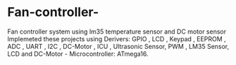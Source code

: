 # Fan-controller-
Fan controller system using lm35 temperature sensor and DC motor sensor
Implemeted these projects using Derivers: GPIO , LCD , Keypad , EEPROM , ADC , UART , I2C , DC-Motor ,
ICU , Ultrasonic Sensor, PWM , LM35 Sensor, LCD and DC-Motor - Microcontroller: ATmega16.
